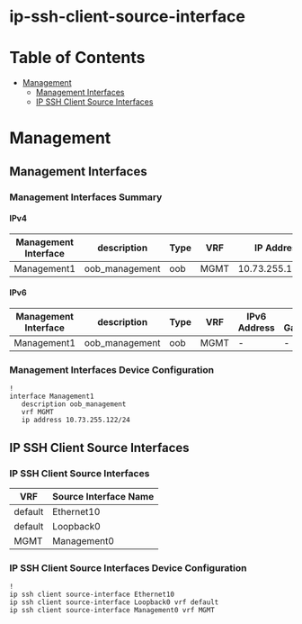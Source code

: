 # ip-ssh-client-source-interface
# Table of Contents

- [Management](#management)
  - [Management Interfaces](#management-interfaces)
  - [IP SSH Client Source Interfaces](#ip-ssh-client-source-interfaces)

# Management

## Management Interfaces

### Management Interfaces Summary

#### IPv4

| Management Interface | description | Type | VRF | IP Address | Gateway |
| -------------------- | ----------- | ---- | --- | ---------- | ------- |
| Management1 | oob_management | oob | MGMT | 10.73.255.122/24 | 10.73.255.2 |

#### IPv6

| Management Interface | description | Type | VRF | IPv6 Address | IPv6 Gateway |
| -------------------- | ----------- | ---- | --- | ------------ | ------------ |
| Management1 | oob_management | oob | MGMT | - | - |

### Management Interfaces Device Configuration

```eos
!
interface Management1
   description oob_management
   vrf MGMT
   ip address 10.73.255.122/24
```

## IP SSH Client Source Interfaces

### IP SSH Client Source Interfaces

| VRF | Source Interface Name |
| --- | --------------- |
| default | Ethernet10 |
| default | Loopback0 |
| MGMT | Management0 |

### IP SSH Client Source Interfaces Device Configuration

```eos
!
ip ssh client source-interface Ethernet10
ip ssh client source-interface Loopback0 vrf default
ip ssh client source-interface Management0 vrf MGMT
```
